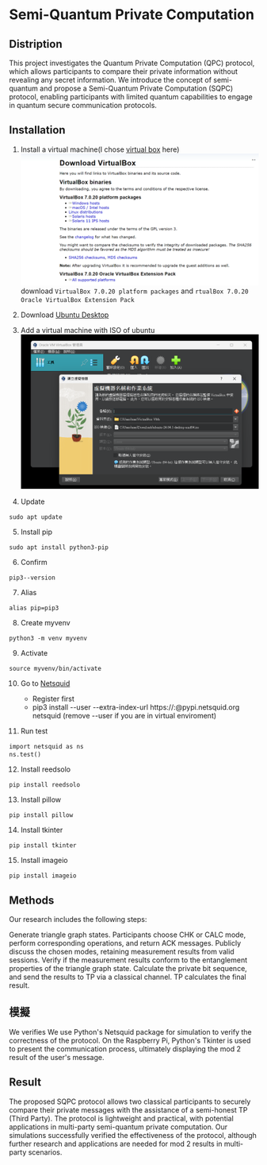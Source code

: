 # Semi-Quantum Private Computation

## Distription

This project investigates the Quantum Private Computation (QPC) protocol, which allows participants to compare their private information without revealing any secret information. We introduce the concept of semi-quantum and propose a Semi-Quantum Private Computation (SQPC) protocol, enabling participants with limited quantum capabilities to engage in quantum secure communication protocols.

## Installation
1. Install a virtual machine(I chose [virtual box](https://www.virtualbox.org/wiki/Downloads) here)
    ![alt text](README-pics/image.png)
    download `VirtualBox 7.0.20 platform packages` and `rtualBox 7.0.20 Oracle VirtualBox Extension Pack`

2. Download [Ubuntu Desktop](https://ubuntu.com/download)

3. Add a virtual machine with ISO of ubuntu
    ![alt text](README-pics/image-1.png)
    


4. Update
```
sudo apt update
```

5. Install pip
```
sudo apt install python3-pip
```

6. Confirm
```
pip3--version
```

7. Alias
```
alias pip=pip3
```

8. Create myvenv
```
python3 -m venv myvenv
```

9. Activate
```
source myvenv/bin/activate
```

10. Go to [Netsquid](https://netsquid.org/)
    - Register first
    - pip3 install --user --extra-index-url https://<username>:<password>@pypi.netsquid.org netsquid (remove --user if you are in virtual enviroment)

11. Run test
```
import netsquid as ns
ns.test()
```

12. Install reedsolo
```
pip install reedsolo
```

13. Install pillow
```
pip install pillow
```

14. Install tkinter
```
pip install tkinter
```

15. Install imageio
```
pip install imageio
```

## Methods
Our research includes the following steps:

Generate triangle graph states.
Participants choose CHK or CALC mode, perform corresponding operations, and return ACK messages.
Publicly discuss the chosen modes, retaining measurement results from valid sessions.
Verify if the measurement results conform to the entanglement properties of the triangle graph state.
Calculate the private bit sequence, and send the results to TP via a classical channel.
TP calculates the final result.

## 模擬
We verifies 
We use Python's Netsquid package for simulation to verify the correctness of the protocol. On the Raspberry Pi, Python's Tkinter is used to present the communication process, ultimately displaying the mod 2 result of the user's message.

## Result

The proposed SQPC protocol allows two classical participants to securely compare their private messages with the assistance of a semi-honest TP (Third Party). The protocol is lightweight and practical, with potential applications in multi-party semi-quantum private computation. Our simulations successfully verified the effectiveness of the protocol, although further research and applications are needed for mod 2 results in multi-party scenarios.